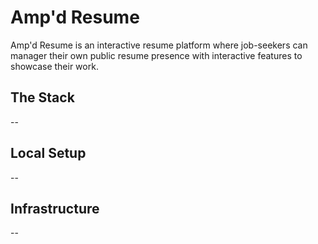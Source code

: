 # Amp'd Resume

Amp'd Resume is an interactive resume platform where job-seekers can manager their own public resume
presence with interactive features to showcase their work.

## The Stack

--

## Local Setup

--

## Infrastructure

--
